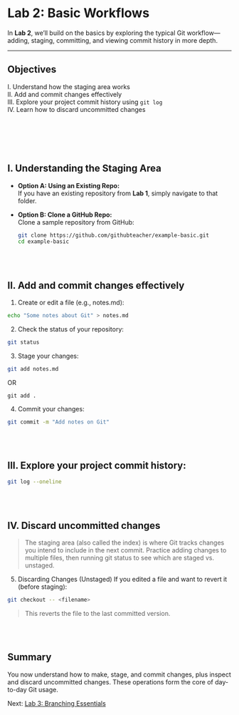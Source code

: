 # Lab 2: Basic Workflows

In **Lab 2**, we’ll build on the basics by exploring the typical Git workflow—adding, staging, committing, and viewing commit history in more depth.

---

## Objectives

  I. Understand how the staging area works \
 II. Add and commit changes effectively \
III. Explore your project commit history using `git log` \
 IV. Learn how to discard uncommitted changes

<br><br><br><br>

## I. Understanding the Staging Area

- **Option A: Using an Existing Repo:**  
  If you have an existing repository from **Lab 1**, simply navigate to that folder.

- **Option B: Clone a GitHub Repo:**  
  Clone a sample repository from GitHub:
  ```bash
  git clone https://github.com/githubteacher/example-basic.git
  cd example-basic
  ```

<br><br>
## II. Add and commit changes effectively
1. Create or edit a file (e.g., notes.md):
```bash
echo "Some notes about Git" > notes.md
```

2. Check the status of your repository:
```bash
git status
```

3. Stage your changes:
```bash
git add notes.md
```
OR
```
git add .
```

4. Commit your changes:
```bash
git commit -m "Add notes on Git"
```

<br><br>
## III. Explore your project commit history:
```bash
git log --oneline
```

<br><br>
## IV. Discard uncommitted changes
>The staging area (also called the index) is where Git tracks changes you intend to include in the next commit.
>Practice adding changes to multiple files, then running git status to see which are staged vs. unstaged.

5. Discarding Changes (Unstaged)
If you edited a file and want to revert it (before staging):
```bash
git checkout -- <filename>
```
>This reverts the file to the last committed version.

<br><br>
## Summary
You now understand how to make, stage, and commit changes, plus inspect and discard uncommitted changes. These operations form the core of day-to-day Git usage.

Next: [Lab 3: Branching Essentials](03_branching_essentials.md)

